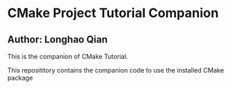 # CMake Project Tutorial Companion
## Author: Longhao Qian

This is the companion of CMake Tutorial.

This reposititory contains the companion code to use the installed CMake package